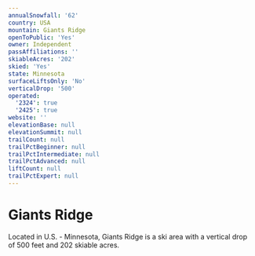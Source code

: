 ```yaml
---
annualSnowfall: '62'
country: USA
mountain: Giants Ridge
openToPublic: 'Yes'
owner: Independent
passAffiliations: ''
skiableAcres: '202'
skied: 'Yes'
state: Minnesota
surfaceLiftsOnly: 'No'
verticalDrop: '500'
operated:
  '2324': true
  '2425': true
website: ''
elevationBase: null
elevationSummit: null
trailCount: null
trailPctBeginner: null
trailPctIntermediate: null
trailPctAdvanced: null
liftCount: null
trailPctExpert: null
---
```



# Giants Ridge

Located in U.S. - Minnesota, Giants Ridge is a ski area with a vertical drop of 500 feet and 202 skiable acres.
